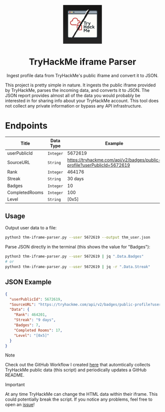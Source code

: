 <div align="center">
  <img width="25%" src="assets/logo.png" />
  <h1>TryHackMe iframe Parser</h1>
  <p>Ingest profile data from TryHackMe's public iframe and convert it to JSON.</p>
</div>

This project is pretty simple in nature. It ingests the public iframe provided by TryHackMe, parses the incoming data, and converts it to JSON. The JSON report provides almost all of the data you would probably be interested in for sharing info about your TryHackMe account. This tool does not collect any private information or bypass any API infrastructure.

# Endpoints
| Title           | Data Type | Example
|-----------------|-----------|---------|
| userPublicId    | `Integer` | 5672619
| SourceURL       | `String`  | https://tryhackme.com/api/v2/badges/public-profile?userPublicId=5672619
| Rank            | `Integer` | 464176
| Streak          | `String`  | 30 days
| Badges          | `Integer` | 10
| CompletedRooms  | `Integer` | 100
| Level           | `String`  | [0x5]

## Usage

Output user data to a file:
```bash
python3 thm-iframe-parser.py --user 5672619 --output thm_user.json
```

Parse JSON directly in the terminal (this shows the value for "Badges"):
```bash
python3 thm-iframe-parser.py --user 5672619 | jq ".Data.Badges"
# or
python3 thm-iframe-parser.py --user 5672619 | jq -r ".Data.Streak"
```

## JSON Example
```json
{
  "userPublicId": 5672619,
  "SourceURL": "https://tryhackme.com/api/v2/badges/public-profile?userPublicId=5672619",
  "Data": {
    "Rank": 464201,
    "Streak": "9 days",
    "Badges": 7,
    "Completed Rooms": 17,
    "Level": "[0x5]"
  }
}
```

> [!NOTE]
> Check out the GitHub Workflow I created [here](https://github.com/umikoio/umikoio/blob/main/.github/workflows/update-readme.yml) that automtically collects TryHackMe public data (this script) and periodically updates a GitHub README.

> [!IMPORTANT]
> At any time TryHackMe can change the HTML data within their iframe. This could potentially break the script. If you notice any problems, feel free to open an [issue](https://github.com/umikoio/thm-iframe-parser/issues)!
